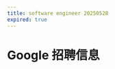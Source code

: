 ```yaml
---
title: software engineer 20250528
expired: true
---
```


# Google 招聘信息

<JobPostingTable job-posting-json-path="google/data/software-engineer-20250528.json" />
